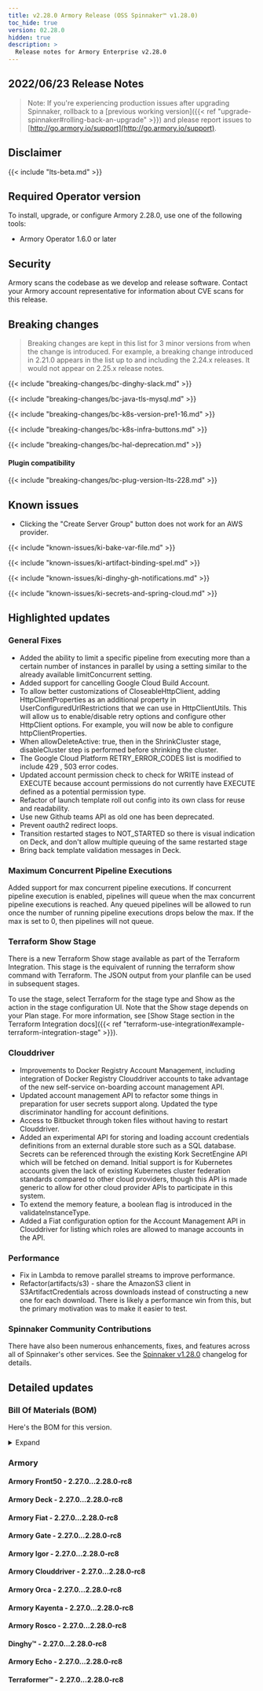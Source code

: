 ```yaml
---
title: v2.28.0 Armory Release (OSS Spinnaker™ v1.28.0)
toc_hide: true
version: 02.28.0
hidden: true
description: >
  Release notes for Armory Enterprise v2.28.0
---
```


## 2022/06/23 Release Notes

> Note: If you're experiencing production issues after upgrading Spinnaker, rollback to a [previous working version]({{< ref "upgrade-spinnaker#rolling-back-an-upgrade" >}}) and please report issues to [http://go.armory.io/support](http://go.armory.io/support).

## Disclaimer

{{< include "lts-beta.md" >}}

## Required Operator version

To install, upgrade, or configure Armory 2.28.0, use one of the following tools:

- Armory Operator 1.6.0 or later

## Security

Armory scans the codebase as we develop and release software. Contact your Armory account representative for information about CVE scans for this release.

## Breaking changes

> Breaking changes are kept in this list for 3 minor versions from when the change is introduced. For example, a breaking change introduced in 2.21.0 appears in the list up to and including the 2.24.x releases. It would not appear on 2.25.x release notes.

{{< include "breaking-changes/bc-dinghy-slack.md" >}}

{{< include "breaking-changes/bc-java-tls-mysql.md" >}}

{{< include "breaking-changes/bc-k8s-version-pre1-16.md" >}}

{{< include "breaking-changes/bc-k8s-infra-buttons.md" >}}

{{< include "breaking-changes/bc-hal-deprecation.md" >}}

#### Plugin compatibility

{{< include "breaking-changes/bc-plug-version-lts-228.md" >}}

## Known issues

* Clicking the "Create Server Group" button does not work for an AWS provider.

{{< include "known-issues/ki-bake-var-file.md" >}}

{{< include "known-issues/ki-artifact-binding-spel.md" >}}

{{< include "known-issues/ki-dinghy-gh-notifications.md" >}}

{{< include "known-issues/ki-secrets-and-spring-cloud.md" >}}

## Highlighted updates

### General Fixes
  * Added the ability to limit a specific pipeline from executing more than a certain number of instances in parallel by using a setting similar to the already available limitConcurrent setting.
  * Added support for cancelling Google Cloud Build Account.
  * To allow better customizations of CloseableHttpClient, adding HttpClientProperties as an additional property in UserConfiguredUrlRestrictions that we can use in HttpClientUtils. This will allow us to enable/disable retry options and configure other HttpClient options. For example, you will now be able to configure httpClientProperties.
  * When allowDeleteActive: true, then in the ShrinkCluster stage, disableCluster step is performed before shrinking the cluster.
  * The Google Cloud Platform RETRY_ERROR_CODES list is modified to include 429 , 503 error codes.
  * Updated account permission check to check for WRITE instead of EXECUTE because account permissions do not currently have
EXECUTE defined as a potential permission type.
  * Refactor of launch template roll out config into its own class for reuse and readability.
  * Use new Github teams API as old one has been deprecated.
  * Prevent oauth2 redirect loops.
  * Transition restarted stages to NOT_STARTED so there is visual indication on Deck, and don't allow multiple queuing of the same restarted stage
  * Bring back template validation messages in Deck.

### Maximum Concurrent Pipeline Executions
Added support for max concurrent pipeline executions. If concurrent pipeline execution is enabled, pipelines will queue when the max concurrent pipeline executions is reached. Any queued pipelines will be allowed to run once the number of running pipeline executions drops below the max. If the max is set to 0, then pipelines will not queue.

### Terraform Show Stage
There is a new Terraform Show stage available as part of the Terraform Integration. This stage is the equivalent of running the terraform show command with Terraform. The JSON output from your planfile can be used in subsequent stages.

To use the stage, select Terraform for the stage type and Show as the action in the stage configuration UI. Note that the Show stage depends on your Plan stage. For more information, see [Show Stage section in the Terraform Integration docs]({{< ref "terraform-use-integration#example-terraform-integration-stage" >}}).

### Clouddriver
  * Improvements to Docker Registry Account Management, including integration of Docker Registry Clouddriver accounts to take advantage of the new self-service on-boarding account management API.
  * Updated account management API to refactor some things in preparation for user secrets support along. Updated the type discriminator handling for account definitions.
  * Access to Bitbucket through token files without having to restart Clouddriver.
  * Added an experimental API for storing and loading account credentials definitions from an external durable store such as a SQL database. Secrets can be referenced through the existing Kork SecretEngine API which will be fetched on demand. Initial support is for Kubernetes accounts given the lack of existing Kubernetes cluster federation standards compared to other cloud providers, though this API is made generic to allow for other cloud provider APIs to participate in this system.
  * To extend the memory feature, a boolean flag is introduced in the validateInstanceType.
  * Added a Fiat configuration option for the Account Management API in Clouddriver for listing which roles are allowed to manage accounts in the API.

### Performance
 * Fix in Lambda to remove parallel streams to improve performance.
 * Refactor(artifacts/s3) - share the AmazonS3 client in S3ArtifactCredentials across downloads instead of constructing a new one for each download. There is likely a performance win from this, but the primary motivation was to make it easier to test.

<!--
Each item category (such as UI) under here should be an h3 (###). List the following info that service owners should be able to provide:
- Major changes or new features we want to call out for Armory and OSS. Changes should be grouped under end user understandable sections. For example, instead of Deck, use UI. Instead of Fiat, use Permissions.
- Fixes to any known issues from previous versions that we have in release notes. These can all be grouped under a Fixed issues H3.
-->




###  Spinnaker Community Contributions

There have also been numerous enhancements, fixes, and features across all of Spinnaker's other services. See the
[Spinnaker v1.28.0](https://www.spinnaker.io/changelogs/1.28.0-changelog/) changelog for details.

## Detailed updates

### Bill Of Materials (BOM)

Here's the BOM for this version.
<details><summary>Expand</summary>
<pre class="highlight">
<code>artifactSources:
  dockerRegistry: docker.io/armory
dependencies:
  redis:
    commit: null
    version: 2:2.8.4-2
services:
  clouddriver:
    commit: e8c9c4ef055315d1271e1805241c08fbe2629725
    version: 2.28.0-rc8
  deck:
    commit: 693348595c771625ac4bdc5224921b5882578d79
    version: 2.28.0-rc8
  dinghy:
    commit: 403640bc88ad42cc55105bff773408d5f845e49c
    version: 2.28.0-rc8
  echo:
    commit: 488477dd85edfc6206337bb31f76892e641d1803
    version: 2.28.0-rc8
  fiat:
    commit: 9aca7990e68cc8022a55af31db7df1d04e02de4c
    version: 2.28.0-rc8
  front50:
    commit: f818ac4ce606e4b4f74f3cada4f4bc173a949b50
    version: 2.28.0-rc8
  gate:
    commit: 472e2dd8a37e85403b1c934d194d0c4862d97a96
    version: 2.28.0-rc8
  igor:
    commit: 5ea6da54f840ecaffa72d62386d9efd7bb54e0fe
    version: 2.28.0-rc8
  kayenta:
    commit: ebc7a92d06ed18b93233a6c887fe9acfd85ccc8c
    version: 2.28.0-rc8
  monitoring-daemon:
    commit: null
    version: 2.26.0
  monitoring-third-party:
    commit: null
    version: 2.26.0
  orca:
    commit: 877733807a0661adef388e9ad45f79506428e2fe
    version: 2.28.0-rc8
  rosco:
    commit: 8878e069687bfd229bd00907ede66dfe1b73d2e0
    version: 2.28.0-rc8
  terraformer:
    commit: c3c07a7c4f09752409183f906fb9fa5458e7d602
    version: 2.28.0-rc8
timestamp: "2022-06-14 17:24:09"
version: 2.28.0-rc8
</code>
</pre>
</details>

### Armory


#### Armory Front50 - 2.27.0...2.28.0-rc8


#### Armory Deck - 2.27.0...2.28.0-rc8


#### Armory Fiat - 2.27.0...2.28.0-rc8


#### Armory Gate - 2.27.0...2.28.0-rc8


#### Armory Igor - 2.27.0...2.28.0-rc8


#### Armory Clouddriver - 2.27.0...2.28.0-rc8


#### Armory Orca - 2.27.0...2.28.0-rc8


#### Armory Kayenta - 2.27.0...2.28.0-rc8


#### Armory Rosco - 2.27.0...2.28.0-rc8


#### Dinghy™ - 2.27.0...2.28.0-rc8


#### Armory Echo - 2.27.0...2.28.0-rc8


#### Terraformer™ - 2.27.0...2.28.0-rc8


